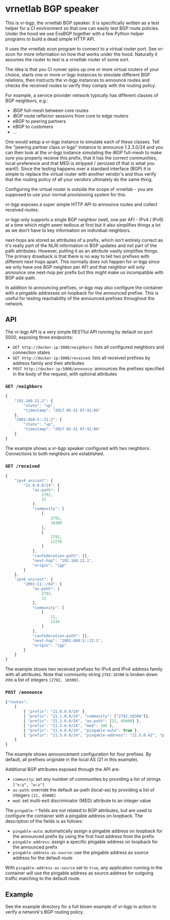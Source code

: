 vrnetlab BGP speaker
====================
This is vr-bgp, the vrnetlab BGP speaker. It is specifically written as a test
helper for a CI environment so that one can easily test BGP route policies.
Under the hood we use ExaBGP together with a few Python helper programs to
build a dead simple HTTP API.

It uses the vrnetlab xcon program to connect to a virtual router port. See
vr-xcon for more information on how that works under the hood. Naturally it
assumes the router to test is a vrnetlab router of some sort.

The idea is that you CI runner spins up one or more virtual routers of your
choice, starts one or more vr-bgp instances to simulate different BGP
relations, then instructs the vr-bgp instances to announce routes and checks
the received routes to verify they comply with the routing policy.

For example, a service provider network typically has different classes of BGP
neighbors, e.g.:

 * iBGP full-mesh between core routes
 * iBGP route reflector sessions from core to edge routers
 * eBGP to peering partners
 * eBGP to customers
 * ...

One would setup a vr-bgp instance to simulate each of these classes. Tell the
"peering partner class vr-bgp" instance to announce 1.2.3.0/24 and you can then
look at the vr-bgp instance simulating the iBGP full-mesh to make sure you
properly receive this prefix, that it has the correct communities,
local-preference and that MED is stripped / zeroized (if that is what you
want!). Since the testing happens over a standard interface (BGP) it is simple
to replace the virtual router with another vendor's and thus verify that the
routing policy of all your vendors ultimately do the same thing.

Configuring the virtual router is outside the scope of vrnetlab - you are
supposed to use your normal provisioning system for this.

vr-bgp exposes a super simple HTTP API to announce routes and collect received
routes.

vr-bgp only supports a single BGP neighbor (well, one per AFI - IPv4 / IPv6) at
a time which might seem tedious at first but it also simplifies things a lot as
we don't have to key information on individual neighbors.

next-hops are stored as attributes of a prefix, which isn't entirely correct as
it's really part of the NLRI information in BGP updates and not part of the
path attributes. However, putting it as an attribute vastly simplifies things.
The primary drawback is that there is no way to tell two prefixes with
different next-hops apart. This normally does not happen for vr-bgp since we
only have one BGP neighbor per AFI and that neighbor will only announce one
next-hop per prefix but this might make us incompatible with BGP add-path.

In addition to announcing prefixes, vr-bgp may also configure the container with
a pingable addresses on loopback for the announced prefixe. This is useful for
testing reachability of the announced prefixes throughout the network.

API
---
The vr-bgp API is a very simple RESTful API running by default on port 5000, exposing three endpoints:
 * `GET http://docker-ip:5000/neighbors`: lists all configured neighbors and connection states
 * `GET http://docker-ip:5000/received`: lists all received prefixes by address family and their attributes
 * `POST http://docker-ip:5000/announce`: announces the prefixes specified in the body of the request, with optional attributes

### `GET /neighbors`
```javascript
{
    "192.168.21.2": {
        "state": "up",
        "timestamp": "2017-05-31 07:42:06"
    },
    "2001:db8:5::21:2": {
        "state": "up",
        "timestamp": "2017-05-31 07:42:06"
    }
}
```

The example shows a vr-bgp speaker configured with two neighbors. Connections
to both neighbors are established.

### `GET /received`
```javascript
{
    "ipv4 unicast": {
        "22.0.0.0/24": {
            "as-path": [
                2792,
                22
            ],
            "community": [
                [
                    2792,
                    10300
                ],
                [
                    2792,
                    11276
                ]
            ],
            "confederation-path": [],
            "next-hop": "192.168.22.1",
            "origin": "igp"
        }
    },
    "ipv6 unicast": {
        "2001:11::/64": {
            "as-path": [
                2792,
                11
            ],
            "community": [
                [
                    11,
                    1234
                ]
            ],
            "confederation-path": [],
            "next-hop": "2001:db8:5::22:1",
            "origin": "igp"
        }
    }
}
```

The example shows two received prefixes for IPv4 and IPv4 address family with
all attributes. Note that community string `2792:10300` is broken down into a
list of integers `[2792, 10300]`.

### `POST /announce`
```javascript
{"routes":
    [
        { "prefix": "21.0.0.0/24" },
        { "prefix": "21.1.0.0/24", "community": ["2792:10300"]},
        { "prefix": "21.2.0.0/24", "as-path": [21, 65000] },
        { "prefix": "21.3.0.0/24", "med": 100 },
        { "prefix": "21.4.0.0/24", "pingable-auto": true },
        { "prefix": "21.5.0.0/24", "pingable-address": "21.5.0.42", "pingable-address-as-source": true }
    ]
}
```

The example shows announcement configuration for four prefixes. By default, all
prefixes originate in the local AS (21 in this example).

Additional BGP attributes exposed through the API are:
 * `community`: set any number of communities by providing a list of strings
   `["x:y", "w:z"]`
 * `as-path`: override the default as-path (local-as) by providing a list of
   integers `[21, 65000]`
 * `med`: set multi-exit discriminator (MED) attribute to an integer value

The `pingable-*` fields are not related to BGP attributes, but are used to
configure the container with a pingable address on loopback. The description of
the fields is as follows:
 * `pingable-auto`: automatically assign a pingable address on loopback for the
   announced prefix by using the first host address from the prefix
 * `pingable-address`: assign a specific pingable address on loopback for the
   announced prefix
 * `pingable-address-as-source`: use the pingable address as source address for
   the default route

With `pingable-address-as-source` set to `true`, any application running in the
container will use the pingable address as source address for outgoing traffic
matching to the default route.

Example
-------
See the example directory for a full blown example of vr-bgp in action to
verify a network's BGP routing policy.
